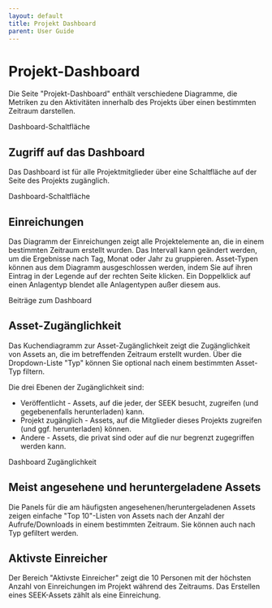 ```yaml
---
layout: default
title: Projekt Dashboard
parent: User Guide
---
```

# Projekt-Dashboard

Die Seite "Projekt-Dashboard" enthält verschiedene Diagramme, die Metriken zu den Aktivitäten innerhalb des Projekts über einen bestimmten Zeitraum darstellen.

Dashboard-Schaltfläche
## Zugriff auf das Dashboard

Das Dashboard ist für alle Projektmitglieder über eine Schaltfläche auf der Seite des Projekts zugänglich.

Dashboard-Schaltfläche
## Einreichungen

Das Diagramm der Einreichungen zeigt alle Projektelemente an, die in einem bestimmten Zeitraum erstellt wurden. Das Intervall kann geändert werden, um die Ergebnisse nach Tag, Monat oder Jahr zu gruppieren. Asset-Typen können aus dem Diagramm ausgeschlossen werden, indem Sie auf ihren Eintrag in der Legende auf der rechten Seite klicken. Ein Doppelklick auf einen Anlagentyp blendet alle Anlagentypen außer diesem aus.

Beiträge zum Dashboard
## Asset-Zugänglichkeit

Das Kuchendiagramm zur Asset-Zugänglichkeit zeigt die Zugänglichkeit von Assets an, die im betreffenden Zeitraum erstellt wurden. Über die Dropdown-Liste "Typ" können Sie optional nach einem bestimmten Asset-Typ filtern.

Die drei Ebenen der Zugänglichkeit sind:

- Veröffentlicht - Assets, auf die jeder, der SEEK besucht, zugreifen (und gegebenenfalls herunterladen) kann.
- Projekt zugänglich - Assets, auf die Mitglieder dieses Projekts zugreifen (und ggf. herunterladen) können.
- Andere - Assets, die privat sind oder auf die nur begrenzt zugegriffen werden kann.

Dashboard Zugänglichkeit
## Meist angesehene und heruntergeladene Assets

Die Panels für die am häufigsten angesehenen/heruntergeladenen Assets zeigen einfache "Top 10"-Listen von Assets nach der Anzahl der Aufrufe/Downloads in einem bestimmten Zeitraum. Sie können auch nach Typ gefiltert werden.
## Aktivste Einreicher

Der Bereich "Aktivste Einreicher" zeigt die 10 Personen mit der höchsten Anzahl von Einreichungen im Projekt während des Zeitraums. Das Erstellen eines SEEK-Assets zählt als eine Einreichung.
